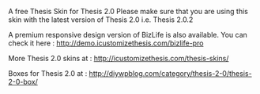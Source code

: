 A free Thesis Skin for Thesis 2.0
Please make sure that you are using this skin with the latest version of Thesis 2.0 i.e. Thesis 2.0.2

A premium responsive design version of BizLife is also available. You can check it here : http://demo.icustomizethesis.com/bizlife-pro

More Thesis 2.0 skins at : http://icustomizethesis.com/thesis-skins/

Boxes for Thesis 2.0 at : http://diywpblog.com/category/thesis-2-0/thesis-2-0-box/